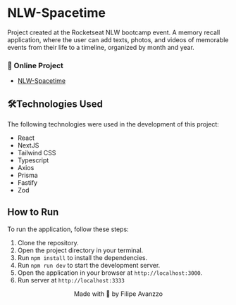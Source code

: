 # NLW-Spacetime

Project created at the Rocketseat NLW bootcamp event.
A memory recall application, where the user can add texts, photos, and videos of memorable events from their life to a timeline, organized by month and year.


### 🔗  Online Project 
* [NLW-Spacetime](https://nlw-spacetime-five.vercel.app)
## 🛠️Technologies Used
The following technologies were used in the development of this project:


- React
- NextJS
- Tailwind CSS
- Typescript
- Axios
- Prisma
- Fastify
- Zod

## How to Run

To run the application, follow these steps:

1. Clone the repository.
2. Open the project directory in your terminal.
3. Run `npm install` to install the dependencies.
4. Run `npm run dev` to start the development server.
5. Open the application in your browser at `http://localhost:3000`.
6. Run server at `http://localhost:3333`


<p align="center">Made with 💙 by Filipe Avanzzo</p>





